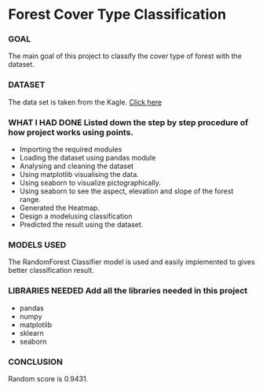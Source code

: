 # Forest Cover Type Classification

### GOAL
  The main goal of this project to classify the cover type of forest with the dataset.

### DATASET
  The data set is taken from the Kagle. [Click here](https://www.kaggle.com/uciml/forest-cover-type-dataset)

### WHAT I HAD DONE Listed down the step by step procedure of how project works using points.
- Importing the required modules
- Loading the dataset using pandas module
- Analysing and cleaning the dataset
- Using matplotlib visualising the data.
- Using seaborn to visualize pictographically.
- Using seaborn to see the aspect, elevation and slope of the forest range.
- Generated the Heatmap.
- Design a modelusing classification
- Predicted the result using the dataset.


### MODELS USED 
   The RandomForest Classifier model is used and easily implemented to gives better classification result.  


### LIBRARIES NEEDED Add all the libraries needed in this project
- pandas
- numpy
- matplotlib
- sklearn
- seaborn


### CONCLUSION 
  Random score is 0.9431.
